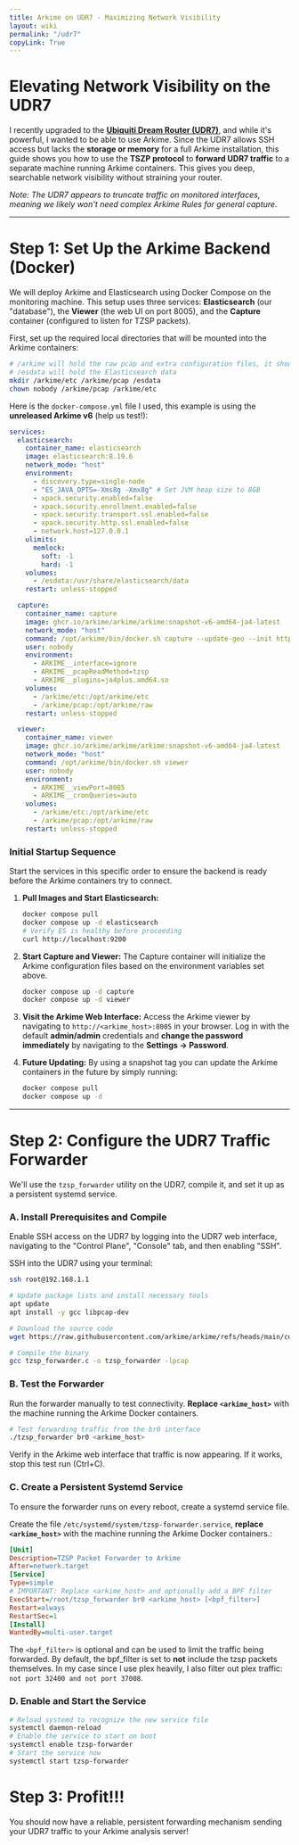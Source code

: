```yaml
---
title: Arkime on UDR7 - Maximizing Network Visibility
layout: wiki
permalink: "/udr7"
copyLink: True
---
```



<div class="full-height-and-width-container with-footer p-3" markdown="1">

# Elevating Network Visibility on the UDR7

I recently upgraded to the [**Ubiquiti Dream Router (UDR7)**](https://store.ui.com/us/en/products/udr7), and while it's powerful, I wanted to be able to use Arkime. Since the UDR7 allows SSH access but lacks the **storage or memory** for a full Arkime installation, this guide shows you how to use the **TSZP protocol** to **forward UDR7 traffic** to a separate machine running Arkime containers. This gives you deep, searchable network visibility without straining your router.

*Note: The UDR7 appears to truncate traffic on monitored interfaces, meaning we likely won't need complex Arkime Rules for general capture.*

---

# Step 1: Set Up the Arkime Backend (Docker)

We will deploy Arkime and Elasticsearch using Docker Compose on the monitoring machine. This setup uses three services: **Elasticsearch** (our "database"), the **Viewer** (the web UI on port 8005), and the **Capture** container (configured to listen for TZSP packets).

First, set up the required local directories that will be mounted into the Arkime containers:
```bash
# /arkime will hold the raw pcap and extra configuration files, it should be it's own partition
# /esdata will hold the Elasticsearch data
mkdir /arkime/etc /arkime/pcap /esdata
chown nobody /arkime/pcap /arkime/etc
```

Here is the `docker-compose.yml` file I used, this example is using the **unreleased Arkime v6** (help us test!):
```yaml
services:
  elasticsearch:
    container_name: elasticsearch
    image: elasticsearch:8.19.6
    network_mode: "host"
    environment:
      - discovery.type=single-node
      - "ES_JAVA_OPTS=-Xms8g -Xmx8g" # Set JVM heap size to 8GB
      - xpack.security.enabled=false
      - xpack.security.enrollment.enabled=false
      - xpack.security.transport.ssl.enabled=false
      - xpack.security.http.ssl.enabled=false
      - network.host=127.0.0.1
    ulimits:
      memlock:
        soft: -1
        hard: -1
    volumes:
      - /esdata:/usr/share/elasticsearch/data
    restart: unless-stopped

  capture:
    container_name: capture
    image: ghcr.io/arkime/arkime/arkime:snapshot-v6-amd64-ja4-latest
    network_mode: "host"
    command: /opt/arkime/bin/docker.sh capture --update-geo --init http://localhost:9200 --add-admin -- -o disablePython=true
    user: nobody
    environment:
      - ARKIME__interface=ignore
      - ARKIME__pcapReadMethod=tzsp
      - ARKIME__plugins=ja4plus.amd64.so
    volumes:
      - /arkime/etc:/opt/arkime/etc
      - /arkime/pcap:/opt/arkime/raw
    restart: unless-stopped

  viewer:
    container_name: viewer
    image: ghcr.io/arkime/arkime/arkime:snapshot-v6-amd64-ja4-latest
    network_mode: "host"
    command: /opt/arkime/bin/docker.sh viewer
    user: nobody
    environment:
      - ARKIME__viewPort=8005
      - ARKIME__cronQueries=auto
    volumes:
      - /arkime/etc:/opt/arkime/etc
      - /arkime/pcap:/opt/arkime/raw
    restart: unless-stopped
```

### Initial Startup Sequence

Start the services in this specific order to ensure the backend is ready before the Arkime containers try to connect.

1.  **Pull Images and Start Elasticsearch:**
    ```bash
    docker compose pull
    docker compose up -d elasticsearch
    # Verify ES is healthy before proceeding
    curl http://localhost:9200
    ```
2.  **Start Capture and Viewer:** The Capture container will initialize the Arkime configuration files based on the environment variables set above.
    ```bash
    docker compose up -d capture
    docker compose up -d viewer
    ```

3. **Visit the Arkime Web Interface:** Access the Arkime viewer by navigating to `http://<arkime_host>:8005` in your browser. Log in with the default **admin/admin** credentials and **change the password immediately** by navigating to the **Settings -> Password**.

4. **Future Updating:** By using a snapshot tag you can update the Arkime containers in the future by simply running:
    ```bash
    docker compose pull
    docker compose up -d
    ```

---

# Step 2: Configure the UDR7 Traffic Forwarder

We'll use the `tzsp_forwarder` utility on the UDR7, compile it, and set it up as a persistent systemd service.

### A. Install Prerequisites and Compile

Enable SSH access on the UDR7 by logging into the UDR7 web interface, navigating to the "Control Plane", "Console" tab, and then enabling "SSH".

SSH into the UDR7 using your terminal:
```bash
ssh root@192.168.1.1

# Update package lists and install necessary tools
apt update
apt install -y gcc libpcap-dev

# Download the source code
wget https://raw.githubusercontent.com/arkime/arkime/refs/heads/main/contrib/tzsp_forwarder.c

# Compile the binary
gcc tzsp_forwarder.c -o tzsp_forwarder -lpcap
```

### B. Test the Forwarder

Run the forwarder manually to test connectivity. **Replace `<arkime_host>`** with the machine running the Arkime Docker containers.

```bash
# Test forwarding traffic from the br0 interface
./tzsp_forwarder br0 <arkime_host>
```
Verify in the Arkime web interface that traffic is now appearing. If it works, stop this test run (Ctrl+C).

### C. Create a Persistent Systemd Service

To ensure the forwarder runs on every reboot, create a systemd service file.

Create the file `/etc/systemd/system/tzsp-forwarder.service`, **replace `<arkime_host>`** with the machine running the Arkime Docker containers.:

```ini
[Unit]
Description=TZSP Packet Forwarder to Arkime
After=network.target
[Service]
Type=simple
# IMPORTANT: Replace <arkime_host> and optionally add a BPF filter
ExecStart=/root/tzsp_forwarder br0 <arkime_host> [<bpf_filter>]
Restart=always
RestartSec=1
[Install]
WantedBy=multi-user.target
```

The `<bpf_filter>` is optional and can be used to limit the traffic being forwarded.
By default, the bpf_filter is set to **not** include the tzsp packets themselves.
In my case since I use plex heavily, I also filter out plex traffic: `not port 32400 and not port 37008`.

### D. Enable and Start the Service

```bash
# Reload systemd to recognize the new service file
systemctl daemon-reload
# Enable the service to start on boot
systemctl enable tzsp-forwarder
# Start the service now
systemctl start tzsp-forwarder
```

# Step 3: Profit!!!
You should now have a reliable, persistent forwarding mechanism sending your UDR7 traffic to your Arkime analysis server!
</div>
